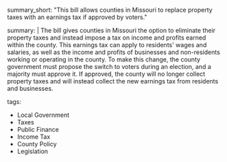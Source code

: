summary_short: "This bill allows counties in Missouri to replace property taxes with an earnings tax if approved by voters."

summary: |
  The bill gives counties in Missouri the option to eliminate their property taxes and instead impose a tax on income and profits earned within the county. This earnings tax can apply to residents' wages and salaries, as well as the income and profits of businesses and non-residents working or operating in the county. To make this change, the county government must propose the switch to voters during an election, and a majority must approve it. If approved, the county will no longer collect property taxes and will instead collect the new earnings tax from residents and businesses.

tags:
  - Local Government
  - Taxes
  - Public Finance
  - Income Tax
  - County Policy
  - Legislation
